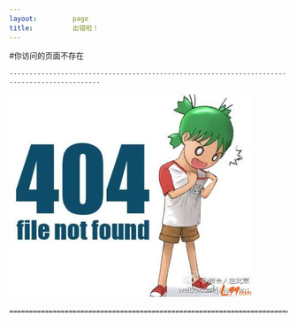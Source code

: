 ```yaml
---
layout:         page
title:          出错啦！
---
```



#你访问的页面不存在  


    ---------------------------------------------------------------------------------------------  
    

![404](images/4041.jpg)  

    =============================================================================================

